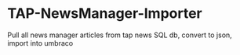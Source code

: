 # TAP-NewsManager-Importer
Pull all news manager articles from tap news SQL db, convert to json, import into umbraco
